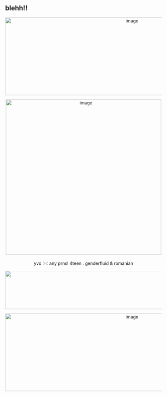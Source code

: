 ## blehh!!
 </p>
<p align="center">
<img width="800" height="250" alt="image" src="https://github.com/user-attachments/assets/9a67263a-c833-46e9-b423-5cd3d8832a46" />
 </p>
<p align="center">
<img width="500" height="500" alt="image" src="https://github.com/user-attachments/assets/579f3f19-993f-49cd-9afb-a38589052f9b" />
  </p>
<p align="center">
 yvo 𓏵 any prns! 4teen . genderfluid & romanian
   </p>
<p align="center">
 <img width="2048" height="123" alt="image" src="https://github.com/user-attachments/assets/01401a94-827e-46ce-9379-49b45c536a2f" />
</p>
<p align="center">
<img width="800" height="250" alt="image" src="https://media.discordapp.net/attachments/1400116994111701196/1401586682624475166/Untitled4_20250803182452.png?ex=6890d0d1&is=688f7f51&hm=c018d97829624c9c4b19d0f8722beae52584efc9b6188c27c65288c688ade5b6&=&format=webp&quality=lossless&width=1350&height=600" />






 











